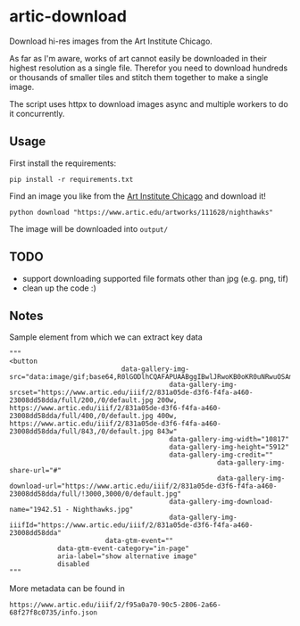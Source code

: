 # artic-download
Download hi-res images from the Art Institute Chicago.

As far as I'm aware, works of art cannot easily be downloaded in their highest resolution as a single file. Therefor 
you need to download hundreds or thousands of smaller tiles and stitch them together to make a single image. 

The script uses httpx to download images async and multiple workers to do it concurrently.

## Usage

First install the requirements:
```commandline
pip install -r requirements.txt
```

Find an image you like from the [Art Institute Chicago](https://www.artic.edu/collection) and download it!

```commandline
python download "https://www.artic.edu/artworks/111628/nighthawks"
```
The image will be downloaded into `output/`

## TODO
- support downloading supported file formats other than jpg (e.g. png, tif)
- clean up the code :)

## Notes
Sample element from which we can extract key data
```
"""
<button
                            data-gallery-img-src="data:image/gif;base64,R0lGODlhCQAFAPUAABggIBwlJRwoKB0oKR0uNRwuOSAmJCooIy8qIy4uJiYrKScvLi0uKDguJTsvJS0wJyM1LzkxJjA0LSQzMC42MSs1NSg7N0MzJkA4K0A+NTFAOzJDPDFCPkFEPytEQzxNSENRSkdWSklcTk1dUVZkVVRqW3aRenmUfKufaH+bgba3h7y8iMG9hwAAAAAAAAAAAAAAAAAAAAAAAAAAAAAAAAAAAAAAAAAAAAAAAAAAAAAAAAAAAAAAAAAAAAAAAAAAACH5BAAAAAAALAAAAAAJAAUAAAYqwMbFgUg8JIuKgkGxcD6kFSsA0HgIhY4KBRqFIIZDJIM5pUwl0WYiGAQBADs="
                                        data-gallery-img-srcset="https://www.artic.edu/iiif/2/831a05de-d3f6-f4fa-a460-23008dd58dda/full/200,/0/default.jpg 200w, https://www.artic.edu/iiif/2/831a05de-d3f6-f4fa-a460-23008dd58dda/full/400,/0/default.jpg 400w, https://www.artic.edu/iiif/2/831a05de-d3f6-f4fa-a460-23008dd58dda/full/843,/0/default.jpg 843w"
                                        data-gallery-img-width="10817"
                                        data-gallery-img-height="5912"
                                        data-gallery-img-credit=""
                                                    data-gallery-img-share-url="#"
                                                    data-gallery-img-download-url="https://www.artic.edu/iiif/2/831a05de-d3f6-f4fa-a460-23008dd58dda/full/!3000,3000/0/default.jpg"
                                        data-gallery-img-download-name="1942.51 - Nighthawks.jpg"
                                        data-gallery-img-iiifId="https://www.artic.edu/iiif/2/831a05de-d3f6-f4fa-a460-23008dd58dda"
                        data-gtm-event=""
            data-gtm-event-category="in-page"
            aria-label="show alternative image"
            disabled
"""
```

More metadata can be found in 
```commandline
https://www.artic.edu/iiif/2/f95a0a70-90c5-2806-2a66-68f27f8c0735/info.json
```
